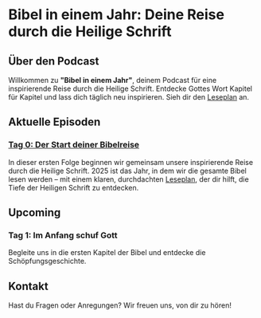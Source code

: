 # Bibel in einem Jahr: Deine Reise durch die Heilige Schrift

## Über den Podcast

Willkommen zu **"Bibel in einem Jahr"**, deinem Podcast für eine inspirierende Reise durch die Heilige Schrift. Entdecke Gottes Wort Kapitel für Kapitel und lass dich täglich neu inspirieren. Sieh dir den [Leseplan](./leseplan.md) an.

## Aktuelle Episoden

### [Tag 0: Der Start deiner Bibelreise](./episodes/Tag0.md)
In dieser ersten Folge beginnen wir gemeinsam unsere inspirierende Reise durch die Heilige Schrift. 2025 ist das Jahr, in dem wir die gesamte Bibel lesen werden – mit einem klaren, durchdachten [Leseplan](./leseplan.md), der dir hilft, die Tiefe der Heiligen Schrift zu entdecken.

## Upcoming

### Tag 1: Im Anfang schuf Gott
Begleite uns in die ersten Kapitel der Bibel und entdecke die Schöpfungsgeschichte.

## Kontakt

Hast du Fragen oder Anregungen? Wir freuen uns, von dir zu hören!
